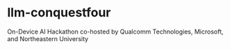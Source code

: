 # llm-conquestfour
On-Device AI Hackathon co-hosted by Qualcomm Technologies, Microsoft, and Northeastern University
